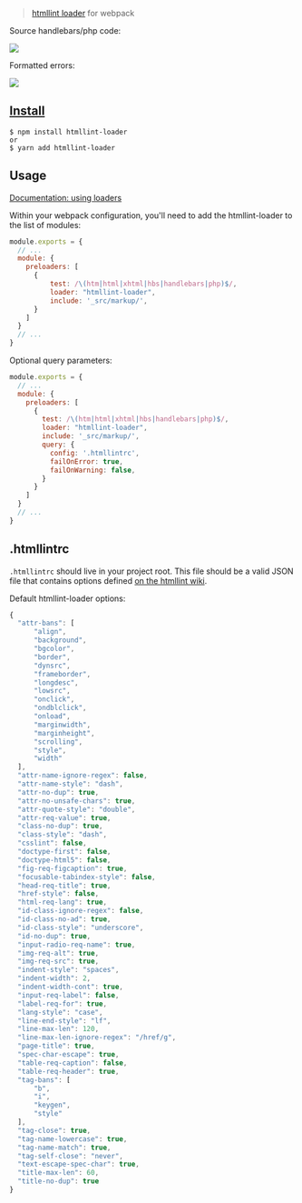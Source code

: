 > [htmllint loader](https://github.com/TheBlackBolt/htmllint-loader) for webpack

Source handlebars/php code:

![](http://i.imgur.com/npHAmEy.png)

Formatted errors:

![](http://i.imgur.com/y3Ys8Au.png)

## [Install](https://github.com/TheBlackBolt/htmllint-loader)

```console
$ npm install htmllint-loader
or
$ yarn add htmllint-loader
```

## Usage
[Documentation: using loaders](http://webpack.github.io/docs/using-loaders.html)

Within your webpack configuration, you'll need to add the htmllint-loader to the list of modules:

```javascript
module.exports = {
  // ...
  module: {
    preloaders: [
      {
          test: /\(htm|html|xhtml|hbs|handlebars|php)$/,
          loader: "htmllint-loader",
          include: '_src/markup/',
      }
    ]
  }
  // ...
}
```

Optional query parameters:

```javascript
module.exports = {
  // ...
  module: {
    preloaders: [
      {
        test: /\(htm|html|xhtml|hbs|handlebars|php)$/,
        loader: "htmllint-loader",
        include: '_src/markup/',
        query: {
          config: '.htmllintrc',
          failOnError: true,
          failOnWarning: false,
        }
      }
    ]
  }
  // ...
}
```

## .htmllintrc
`.htmllintrc` should live in your project root. This file should be a valid JSON file that contains options defined
[on the htmllint wiki](https://github.com/htmllint/htmllint/wiki/Options).

Default htmllint-loader options:

```javascript
{
  "attr-bans": [
      "align",
      "background",
      "bgcolor",
      "border",
      "dynsrc",
      "frameborder",
      "longdesc",
      "lowsrc",
      "onclick",
      "ondblclick",
      "onload",
      "marginwidth",
      "marginheight",
      "scrolling",
      "style",
      "width"
  ],
  "attr-name-ignore-regex": false,
  "attr-name-style": "dash",
  "attr-no-dup": true,
  "attr-no-unsafe-chars": true,
  "attr-quote-style": "double",
  "attr-req-value": true,
  "class-no-dup": true,
  "class-style": "dash",
  "csslint": false,
  "doctype-first": false,
  "doctype-html5": false,
  "fig-req-figcaption": true,
  "focusable-tabindex-style": false,
  "head-req-title": true,
  "href-style": false,
  "html-req-lang": true,
  "id-class-ignore-regex": false,
  "id-class-no-ad": true,
  "id-class-style": "underscore",
  "id-no-dup": true,
  "input-radio-req-name": true,
  "img-req-alt": true,
  "img-req-src": true,
  "indent-style": "spaces",
  "indent-width": 2,
  "indent-width-cont": true,
  "input-req-label": false,
  "label-req-for": true,
  "lang-style": "case",
  "line-end-style": "lf",
  "line-max-len": 120,
  "line-max-len-ignore-regex": "/href/g",
  "page-title": true,
  "spec-char-escape": true,
  "table-req-caption": false,
  "table-req-header": true,
  "tag-bans": [
      "b",
      "i",
      "keygen",
      "style"
  ],
  "tag-close": true,
  "tag-name-lowercase": true,
  "tag-name-match": true,
  "tag-self-close": "never",
  "text-escape-spec-char": true,
  "title-max-len": 60,
  "title-no-dup": true
}
```
